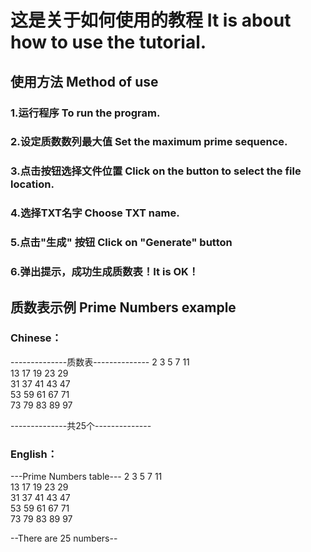 # 这是关于如何使用的教程 It is about how to use the tutorial.
## 使用方法 Method of use
### 1.运行程序 To run the program.
### 2.设定质数数列最大值 Set the maximum prime sequence.
### 3.点击按钮选择文件位置 Click on the button to select the file location.
### 4.选择TXT名字 Choose TXT name.
### 5.点击"生成" 按钮 Click on "Generate" button
### 6.弹出提示，成功生成质数表！It is OK！
## 质数表示例 Prime Numbers example
### Chinese：
--------------质数表--------------
2     3     5     7     11     
13     17     19     23     29     
31     37     41     43     47     
53     59     61     67     71     
73     79     83     89     97     

--------------共25个--------------

### English：
---Prime Numbers table---
2     3     5     7     11     
13     17     19     23     29     
31     37     41     43     47     
53     59     61     67     71     
73     79     83     89     97     

--There are 25 numbers--
